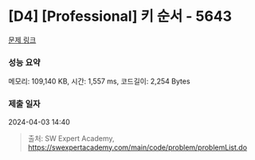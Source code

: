 # [D4] [Professional] 키 순서 - 5643 

[문제 링크](https://swexpertacademy.com/main/code/problem/problemDetail.do?contestProbId=AWXQsLWKd5cDFAUo) 

### 성능 요약

메모리: 109,140 KB, 시간: 1,557 ms, 코드길이: 2,254 Bytes

### 제출 일자

2024-04-03 14:40



> 출처: SW Expert Academy, https://swexpertacademy.com/main/code/problem/problemList.do